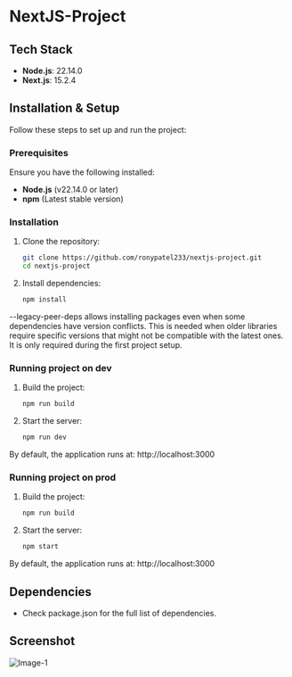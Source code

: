 # NextJS-Project

## Tech Stack
- **Node.js**: 22.14.0
- **Next.js**: 15.2.4


## Installation & Setup
Follow these steps to set up and run the project:

### Prerequisites
Ensure you have the following installed:
- **Node.js** (v22.14.0 or later)
- **npm** (Latest stable version)

### Installation
1. Clone the repository:
   ```sh
   git clone https://github.com/ronypatel233/nextjs-project.git
   cd nextjs-project

2. Install dependencies:
   ```sh
   npm install 
   
--legacy-peer-deps allows installing packages even when some dependencies have version conflicts. This is needed when older libraries require specific versions that might not be compatible with the latest ones. It is only required during the first project setup.


### Running project on dev
1. Build the project:
   ```sh
   npm run build

2. Start the server:
   ```sh
   npm run dev
By default, the application runs at: http://localhost:3000


### Running project on prod
1. Build the project:
   ```sh
   npm run build

2. Start the server:
   ```sh
   npm start
By default, the application runs at: http://localhost:3000

## Dependencies
- Check package.json for the full list of dependencies.
  

## Screenshot
![Image-1](https://github.com/user-attachments/assets/35ac6263-e6df-449f-8b69-7fdeca96e307)
